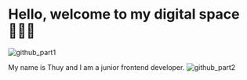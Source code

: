 # Hello, welcome to my digital space 🙋🏻‍♀️

![github_part1](https://github.com/mtthuy22/mtthuy22/assets/61125935/8bc3bbca-2cab-47c5-bd1d-89ecbdd2ab10)

My name is Thuy and I am a junior frontend developer. 
![github_part2](https://github.com/mtthuy22/mtthuy22/assets/61125935/9cd9496c-90c1-4d9b-a6cf-8922562790c1)
